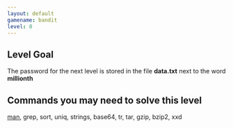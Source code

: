 ```yaml
---
layout: default
gamename: bandit
level: 8
---
```

Level Goal
----------
The password for the next level is stored in the file **data.txt**
next to the word **millionth**

Commands you may need to solve this level
-----------------------------------------
[man](https://manpages.ubuntu.com/manpages/noble/man1/man.1.html),
grep, sort, uniq, strings, base64, tr, tar, gzip, bzip2, xxd
